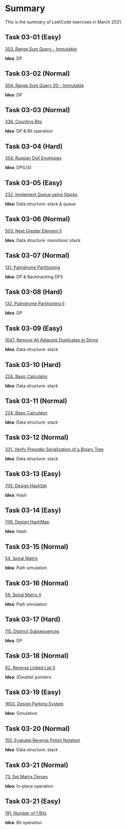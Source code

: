 # Summary

This is the summary of LeetCode exercises in March 2021.

## Task 03-01 (Easy)

[303. Range Sum Query - Immutable](https://leetcode-cn.com/problems/range-sum-query-immutable/)

**Idea**: DP

## Task 03-02 (Normal)

[304. Range Sum Query 2D - Immutable](https://leetcode-cn.com/problems/range-sum-query-2d-immutable/)

**Idea**: DP

## Task 03-03 (Normal)

[338. Counting Bits](https://leetcode-cn.com/problems/counting-bits/)

**Idea**: DP & Bit operation

## Task 03-04 (Hard)

[354. Russian Doll Envelopes](https://leetcode-cn.com/problems/russian-doll-envelopes/)

**Idea**: DP(LIS)


## Task 03-05 (Easy)

[232. Implement Queue using Stacks](https://leetcode-cn.com/problems/implement-queue-using-stacks/)

**Idea**: Data structure: stack & queue

## Task 03-06 (Normal)

[503. Next Greater Element II](https://leetcode-cn.com/problems/next-greater-element-ii/)

**Idea**: Data structure: monotonic stack

## Task 03-07 (Normal)

[131. Palindrome Partitioning](https://leetcode-cn.com/problems/palindrome-partitioning/)

**Idea**: DP & Backtracking DFS

## Task 03-08 (Hard)

[132. Palindrome Partitioning II](https://leetcode-cn.com/problems/palindrome-partitioning-ii/)

**Idea**: DP

## Task 03-09 (Easy)

[1047. Remove All Adjacent Duplicates In String](https://leetcode-cn.com/problems/remove-all-adjacent-duplicates-in-string/)

**Idea**: Data structure: stack

## Task  03-10 (Hard)

[224. Basic Calculator](https://leetcode-cn.com/problems/basic-calculator/)

**Idea**: Data structure: stack

## Task  03-11 (Normal)

[224. Basic Calculator](https://leetcode-cn.com/problems/basic-calculator/)

**Idea**: Data structure: stack

## Task  03-12 (Normal)

[331. Verify Preorder Serialization of a Binary Tree](https://leetcode-cn.com/problems/verify-preorder-serialization-of-a-binary-tree/)

**Idea**: Data structure: stack

## Task 03-13 (Easy)

[705. Design HashSet](https://leetcode-cn.com/problems/design-hashset/)

**Idea**: Hash

## Task 03-14 (Easy)

[706. Design HashMap](https://leetcode-cn.com/problems/design-hashmap/)

**Idea**: Hash

## Task 03-15 (Normal)

[54. Spiral Matrix](https://leetcode-cn.com/problems/spiral-matrix/)

**Idea**: Path simulation

## Task 03-16 (Normal)

[59. Spiral Matrix II](https://leetcode-cn.com/problems/spiral-matrix-ii/)

**Idea**: Path simulation

## Task 03-17 (Hard)

[115. Distinct Subsequences](https://leetcode-cn.com/problems/distinct-subsequences/)

**Idea**: DP

## Task 03-18 (Normal)

[92. Reverse Linked List II](https://leetcode-cn.com/problems/reverse-linked-list-ii/)

**Idea**: (Double) pointers

## Task 03-19 (Easy)

[1603. Design Parking System](https://leetcode-cn.com/problems/design-parking-system/)

**Idea**: Simulation

## Task 03-20 (Normal)

[150. Evaluate Reverse Polish Notation](https://leetcode-cn.com/problems/evaluate-reverse-polish-notation/)

**Idea**: Data structure: stack

## Task 03-21 (Normal)

[73. Set Matrix Zeroes](https://leetcode-cn.com/problems/set-matrix-zeroes/)

**Idea**: In-place operation

## Task 03-21 (Easy)

[191. Number of 1 Bits](https://leetcode-cn.com/problems/number-of-1-bits/)

**Idea**: Bit operation
